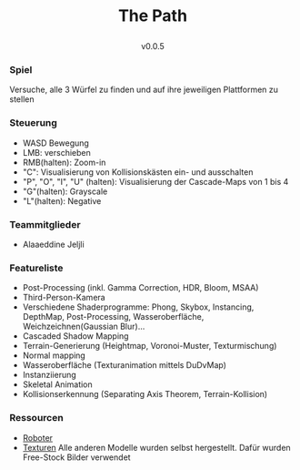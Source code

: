 # <p align="center">The Path</p>
<p align="center">v0.0.5</p>

### Spiel
Versuche, alle 3 Würfel zu finden und auf ihre jeweiligen Plattformen zu stellen

### Steuerung 
- WASD Bewegung
- LMB: verschieben
- RMB(halten): Zoom-in
- "C": Visualisierung von Kollisionskästen ein- und ausschalten
- "P", "O", "I", "U" (halten): Visualisierung der Cascade-Maps von 1 bis 4
- "G"(halten): Grayscale
- "L"(halten): Negative

### Teammitglieder

- Alaaeddine Jeljli


### Featureliste
- Post-Processing (inkl. Gamma Correction, HDR, Bloom, MSAA)
- Third-Person-Kamera
- Verschiedene Shaderprogramme: Phong, Skybox, Instancing, DepthMap, Post-Processing, Wasseroberfläche, Weichzeichnen(Gaussian Blur)...
- Cascaded Shadow Mapping
- Terrain-Generierung (Heightmap, Voronoi-Muster, Texturmischung)
- Normal mapping
- Wasseroberfläche (Texturanimation mittels DuDvMap)
- Instanziierung
- Skeletal Animation
- Kollisionserkennung (Separating Axis Theorem, Terrain-Kollision)


### Ressourcen
- <a href="https://www.cgtrader.com/free-3d-models/character/sci-fi/orange-robot-from-love-death-and-robots">Roboter</a>
- <a href="https://3dtextures.me">Texturen</a>
Alle anderen Modelle wurden selbst hergestellt. Dafür wurden Free-Stock Bilder verwendet